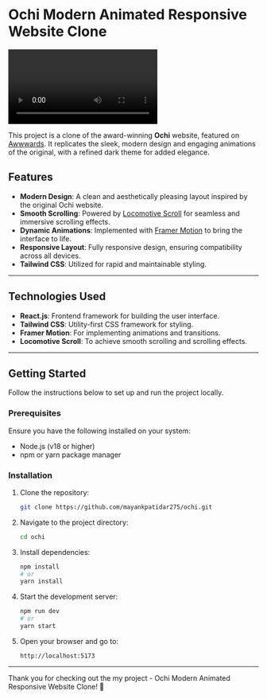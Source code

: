 # Ochi Modern Animated Responsive Website Clone

![Ochi Modern Animated Responsive Website Clone Demo](public/assets/demo-assets/Ochi_modern_animated_responsive_website.mp4)

This project is a clone of the award-winning **Ochi** website, featured on [Awwwards](https://www.awwwards.com/). It replicates the sleek, modern design and engaging animations of the original, with a refined dark theme for added elegance.

## Features

- **Modern Design**: A clean and aesthetically pleasing layout inspired by the original Ochi website.
- **Smooth Scrolling**: Powered by [Locomotive Scroll](https://locomotivemtl.github.io/locomotive-scroll/) for seamless and immersive scrolling effects.
- **Dynamic Animations**: Implemented with [Framer Motion](https://www.framer.com/motion/) to bring the interface to life.
- **Responsive Layout**: Fully responsive design, ensuring compatibility across all devices.
- **Tailwind CSS**: Utilized for rapid and maintainable styling.

---

## Technologies Used

- **React.js**: Frontend framework for building the user interface.
- **Tailwind CSS**: Utility-first CSS framework for styling.
- **Framer Motion**: For implementing animations and transitions.
- **Locomotive Scroll**: To achieve smooth scrolling and scrolling effects.

---

## Getting Started

Follow the instructions below to set up and run the project locally.

### Prerequisites

Ensure you have the following installed on your system:

- Node.js (v18 or higher)
- npm or yarn package manager

### Installation

1. Clone the repository:

   ```bash
   git clone https://github.com/mayankpatidar275/ochi.git
   ```

2. Navigate to the project directory:

   ```bash
   cd ochi
   ```

3. Install dependencies:

   ```bash
   npm install
   # or
   yarn install
   ```

4. Start the development server:

   ```bash
   npm run dev
   # or
   yarn start
   ```

5. Open your browser and go to:
   ```
   http://localhost:5173
   ```

---

Thank you for checking out the my project - Ochi Modern Animated Responsive Website Clone! 🌟
